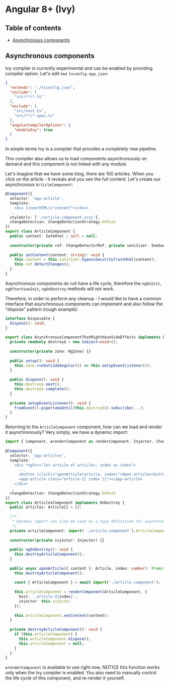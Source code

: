 # Angular 8+ (Ivy)

## Table of contents

* [Asynchronous components](#asynchronous-components)

## Asynchronous components

Ivy compiler is currently experimental and can be enabled by providing compiler option. Let's edit our `tsconfig.app.json`:

```json
{
  "extends": "./tsconfig.json",
  "include": [
    "src/**/*.ts"
  ],
  "exclude": [
    "src/test.ts",
    "src/**/*.spec.ts"
  ],
  "angularCompilerOptions": {
    "enableIvy": true
  }
}
```

In simple terms Ivy is a compiler that provides a completely new pipeline.

This compiler also allows us to load components asynchronously on demand and this component is not linked with any module.

Let's imagine that we have some blog, there are 100 articles. When you click on the article - it reveals and you see the full content. Let's create our asynchronous `ArticleComponent`:

```typescript
@Component({
  selector: 'app-article',
  template: `
    <div [innerHTML]="content"></div>
  `,
  styleUrls: ['./article.component.scss'],
  changeDetection: ChangeDetectionStrategy.OnPush
})
export class ArticleComponent {
  public content: SafeHtml | null = null;
 
  constructor(private ref: ChangeDetectorRef, private sanitizer: DomSanitizer) {}
 
  public setContent(content: string): void {
    this.content = this.sanitizer.bypassSecurityTrustHtml(content);
    this.ref.detectChanges();
  }
}
```

Asynchronous components do not have a life cycle, therefore the `ngOnInit`, `ngAfterViewInit`, `ngOnDestroy` methods will not work.

Therefore, in order to perform any cleanup - I would like to have a common interface that asynchronous components can implement and also follow the "dispose" pattern (rough example):

```typescript
interface Disposable {
  dispose(): void;
}
 
export class AsynchronousComponentThatMightHaveSideEffects implements Disposable {
  private readonly destroy$ = new Subject<void>();
 
  constructor(private zone: NgZone) {}
 
  public setup(): void {
    this.zone.runOutsideAngular(() => this.setupEventListener());
  }
 
  public dispose(): void {
    this.destroy$.next();
    this.destroy$.complete();
  }
 
  private setupEventListener(): void {
    fromEvent().pipe(takeUntil(this.destroy$)).subscribe(...);
  }
}
```

Returning to the `ArticleComponent` component, how can we load and render it asynchronously? Very simply, we have a dynamic import:

```typescript
import { Component, ɵrenderComponent as renderComponent, Injector, ChangeDetectionStrategy, OnDestroy } from '@angular/core';
 
@Component({
  selector: 'app-articles',
  template: `
    <div *ngFor="let article of articles; index as index">
      ...
      <button (click)="openArticle(article, index)">Open article</button>
      <app-article class="article-{{ index }}"></app-article>
    </div>
  `,
  changeDetection: ChangeDetectionStrategy.OnPush
})
export class ArticlesComponent implements OnDestroy {
  public articles: Article[] = [];
 
  /**
   * Dynamic import can also be used as a type definition for asynchronous modules
   */
  private articleComponent: import('./article.component').ArticleComponent | null = null;
 
  constructor(private injector: Injector) {}
 
  public ngOnDestroy(): void {
    this.destroyArticleComponent();
  }
 
  public async openArticle({ content }: Article, index: number): Promise<void> {
    this.destroyArticleComponent();
 
    const { ArticleComponent } = await import('./article.component');
 
    this.articleComponent = renderComponent(ArticleComponent, {
      host: `.article-${index}`,
      injector: this.injector
    });
 
    this.articleComponent.setContent(content);
  }
 
  private destroyArticleComponent(): void {
    if (this.articleComponent) {
      this.articleComponent.dispose();
      this.articleComponent = null;
    }
  }
}
```

`ɵrenderComponent` is available to use right now, NOTICE this function works only when the Ivy compiler is enabled. You also need to manually control the life cycle of this component, and re-render it yourself.
